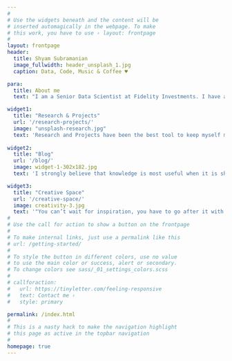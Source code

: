 ```yaml
---
#
# Use the widgets beneath and the content will be
# inserted automagically in the webpage. To make
# this work, you have to use › layout: frontpage
#
layout: frontpage
header:
  title: Shyam Subramanian
  image_fullwidth: header_unsplash_1.jpg
  caption: Data, Code, Music & Coffee ♥

para:
  title: About me
  text: "I am a Senior Data Scientist at Fidelity Investments. I have a Master's degree in Data Science from Worcester Polytechnic Institute and a Bachelor's degree in Computer Science from Anna University. I am passionate about data, programming, and research. Apart from academics, I love music. I play piano & I love to sing."

widget1:
  title: "Research & Projects"
  url: '/research-projects/'
  image: "unsplash-research.jpg"
  text: 'Research and Projects have been the best tool to keep myself motivated and up to date with the state-of-the-art. It also helps me network with other researchers. My research interests are in Natural Language Processing.'
  
widget2:
  title: "Blog"
  url: '/blog/'
  image: widget-1-302x182.jpg
  text: 'I strongly believe that knowledge is most useful when it is shared. It also helps me understand and articulate better. I will also share some of the experiences that I find shareworthy! Follow along :)'

widget3:
  title: "Creative Space"
  url: '/creative-space/'
  image: creativity-3.jpg
  text: '"You can’t wait for inspiration, you have to go after it with a club" - <em>Jack Landon</em>. This space is to inspire myself to create. You can find things that I find creative and inspiring. Surprises await!!'
#
# Use the call for action to show a button on the frontpage
#
# To make internal links, just use a permalink like this
# url: /getting-started/
#
# To style the button in different colors, use no value
# to use the main color or success, alert or secondary.
# To change colors see sass/_01_settings_colors.scss
#
# callforaction:
#   url: https://tinyletter.com/feeling-responsive
#   text: Contact me ›
#   style: primary

permalink: /index.html
#
# This is a nasty hack to make the navigation highlight
# this page as active in the topbar navigation
#
homepage: true
---
```

